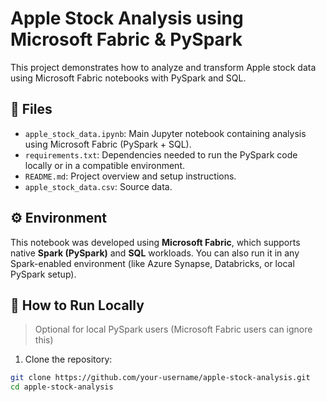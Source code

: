 # Apple Stock Analysis using Microsoft Fabric & PySpark

This project demonstrates how to analyze and transform Apple stock data using Microsoft Fabric notebooks with PySpark and SQL.

## 📁 Files

- `apple_stock_data.ipynb`: Main Jupyter notebook containing analysis using Microsoft Fabric (PySpark + SQL).
- `requirements.txt`: Dependencies needed to run the PySpark code locally or in a compatible environment.
- `README.md`: Project overview and setup instructions.
- `apple_stock_data.csv`: Source data.

## ⚙️ Environment

This notebook was developed using **Microsoft Fabric**, which supports native **Spark (PySpark)** and **SQL** workloads. You can also run it in any Spark-enabled environment (like Azure Synapse, Databricks, or local PySpark setup).

## 🚀 How to Run Locally

> Optional for local PySpark users (Microsoft Fabric users can ignore this)

1. Clone the repository:

```bash
git clone https://github.com/your-username/apple-stock-analysis.git
cd apple-stock-analysis
